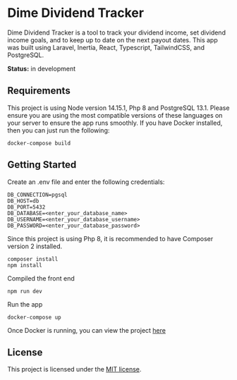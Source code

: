 # Dime Dividend Tracker

Dime Dividend Tracker is a tool to track your dividend income, set dividend income goals, and to keep up to date on the next payout dates. This app was built using Laravel, Inertia, React, Typescript, TailwindCSS, and PostgreSQL.

**Status:** in development

## Requirements

This project is using Node version 14.15.1, Php 8 and PostgreSQL 13.1. Please ensure you are using the most compatible versions of these languages on your server to ensure the app runs smoothly. If you have Docker installed, then you can just run the following:

```
docker-compose build
```

## Getting Started

Create an .env file and enter the following credentials:

```
DB_CONNECTION=pgsql
DB_HOST=db
DB_PORT=5432
DB_DATABASE=<enter_your_database_name>
DB_USERNAME=<enter_your_database_username>
DB_PASSWORD=<enter_your_database_password>
```

Since this project is using Php 8, it is recommended to have Composer version 2 installed. 

```
composer install
npm install
```

Compiled the front end

```
npm run dev
```

Run the app

```
docker-compose up
```

Once Docker is running, you can view the project [here](http://localhost:8080)

## License

This project is licensed under the [MIT license](https://opensource.org/licenses/MIT).
